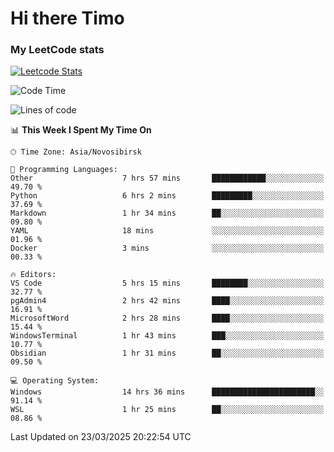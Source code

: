 # Hi there Timo
### My LeetCode stats
[![Leetcode Stats](https://leetcard.jacoblin.cool/przdtl?border=0&radius=20&ext=heatmap&theme=nord)](https://leetcode.com/przdtl)

<!--START_SECTION:waka-->
![Code Time](http://img.shields.io/badge/Code%20Time-691%20hrs%206%20mins-blue)

![Lines of code](https://img.shields.io/badge/From%20Hello%20World%20I%27ve%20Written-84.0%20thousand%20lines%20of%20code-blue)

📊 **This Week I Spent My Time On** 

```text
🕑︎ Time Zone: Asia/Novosibirsk

💬 Programming Languages: 
Other                    7 hrs 57 mins       ████████████░░░░░░░░░░░░░   49.70 % 
Python                   6 hrs 2 mins        █████████░░░░░░░░░░░░░░░░   37.69 % 
Markdown                 1 hr 34 mins        ██░░░░░░░░░░░░░░░░░░░░░░░   09.80 % 
YAML                     18 mins             ░░░░░░░░░░░░░░░░░░░░░░░░░   01.96 % 
Docker                   3 mins              ░░░░░░░░░░░░░░░░░░░░░░░░░   00.33 % 

🔥 Editors: 
VS Code                  5 hrs 15 mins       ████████░░░░░░░░░░░░░░░░░   32.77 % 
pgAdmin4                 2 hrs 42 mins       ████░░░░░░░░░░░░░░░░░░░░░   16.91 % 
MicrosoftWord            2 hrs 28 mins       ████░░░░░░░░░░░░░░░░░░░░░   15.44 % 
WindowsTerminal          1 hr 43 mins        ███░░░░░░░░░░░░░░░░░░░░░░   10.77 % 
Obsidian                 1 hr 31 mins        ██░░░░░░░░░░░░░░░░░░░░░░░   09.50 % 

💻 Operating System: 
Windows                  14 hrs 36 mins      ███████████████████████░░   91.14 % 
WSL                      1 hr 25 mins        ██░░░░░░░░░░░░░░░░░░░░░░░   08.86 % 
```


 Last Updated on 23/03/2025 20:22:54 UTC
<!--END_SECTION:waka-->
